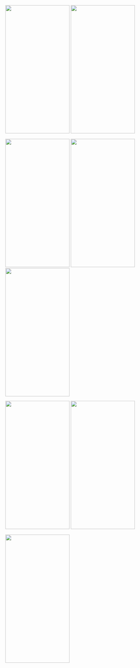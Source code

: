<img src="https://user-images.githubusercontent.com/55151143/186055708-ecf5a7ef-1f1b-407d-84e5-87fbf4781812.png" width="200" height="400"> <img src="https://user-images.githubusercontent.com/55151143/186055715-c484dc0d-2443-4be6-9c36-6987db41cc0e.png" width="200" height="400">

<img src="https://user-images.githubusercontent.com/55151143/186056330-5bb9ea7a-4915-46b3-bcdc-878b622666fb.png" width="200" height="400"> <img src="https://user-images.githubusercontent.com/55151143/186056018-3696c06f-0706-4d57-b7a5-f15467ea0a07.png" width="200" height="400"> <img src="https://user-images.githubusercontent.com/55151143/186056023-617aabca-9960-40c2-b69e-781f45eead14.png" width="200" height="400">

<img src="https://user-images.githubusercontent.com/55151143/186055691-c3e5cf12-5386-4c37-8d9f-43a3c41f470b.png" width="200" height="400"> <img src="https://user-images.githubusercontent.com/55151143/186057044-c1fe2c58-3e10-428c-a9b6-8af7272bc973.png" width="200" height="400">

<img src="https://user-images.githubusercontent.com/55151143/186057118-1d3da454-d4a5-45b1-8a4b-fde16251353b.png" width="200" height="400">











